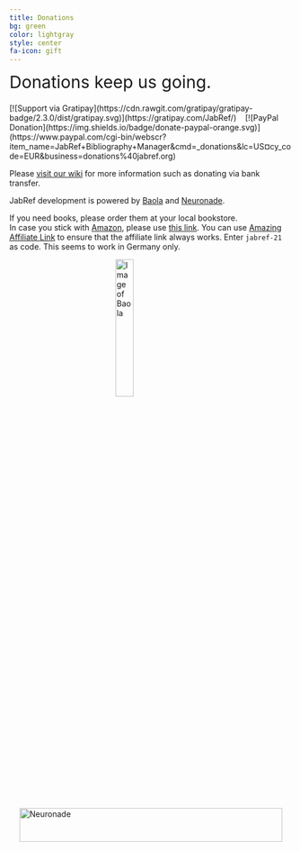 ```yaml
---
title: Donations
bg: green
color: lightgray
style: center
fa-icon: gift
---
```


<div style="font-size:30px; margin-bottom:20px;">
<a href="https://github.com/JabRef/jabref/wiki/Donations" style="text-decoration: none;"><span class="fa fa-gift"></span> Donations keep us going.</a>
</div>
[![Support via Gratipay](https://cdn.rawgit.com/gratipay/gratipay-badge/2.3.0/dist/gratipay.svg)](https://gratipay.com/JabRef/)
&nbsp;&nbsp;
[![PayPal Donation](https://img.shields.io/badge/donate-paypal-orange.svg)](https://www.paypal.com/cgi-bin/webscr?item_name=JabRef+Bibliography+Manager&cmd=_donations&lc=US&currency_code=EUR&business=donations%40jabref.org)

Please [visit our wiki](https://github.com/JabRef/jabref/wiki/Donations) for more information such as donating via bank transfer.

JabRef development is powered by [Baola] and [Neuronade].

If you need books, please order them at your local bookstore.<br/>
In case you stick with [Amazon](http://www.amazon.de/b?_encoding=UTF8&camp=1638&creative=6742&linkCode=ur2&node=13690631&site-redirect=de&tag=jabref-21), please use [this link](http://www.amazon.de/b?_encoding=UTF8&camp=1638&creative=6742&linkCode=ur2&node=13690631&site-redirect=de&tag=jabref-21).
You can use [Amazing Affiliate Link](https://chrome.google.com/webstore/detail/amazing-affiliate-link/ikoompcclgdajbbijbhpgfpigolnbgpk) to ensure that the affiliate link always works.
Enter `jabref-21` as code.
This seems to work in Germany only.

<a href="http://baobab.org/BAOLA-sparkling-drink" style="text-decoration: none;">
<img src="https://baobab.org/bilder/produkte/normal/BAOLA-Erfrischungsgetraenk.jpg" width="25%" alt="Image of Baola" style="display: block; margin-left: auto; margin-right: auto">
</a>

<a href="https://www.adcell.de/promotion/click/promoId/113867/slotId/70596" target="_blank"  style="text-decoration: none;">
    <img src="https://www.adcell.de/promotion/image/promoId/113867/slotId/70596" width="468" height="60" border="0" style="display: block; margin-left: auto; margin-right: auto" alt="Neuronade" />
</a>

  [Baola]: http://baobab.org/BAOLA-sparkling-drink
  [Neuronade]: https://www.adcell.de/promotion/click/promoId/113867/slotId/70596
